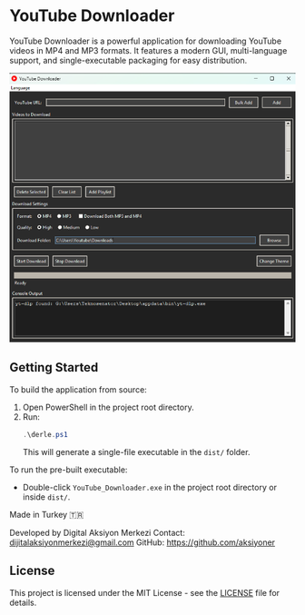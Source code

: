 # YouTube Downloader

YouTube Downloader is a powerful application for downloading YouTube videos in MP4 and MP3 formats. It features a modern GUI, multi-language support, and single-executable packaging for easy distribution.

![Screenshot](ss.png) 

## Getting Started

To build the application from source:
1. Open PowerShell in the project root directory.
2. Run:
   ```powershell
   .\derle.ps1
   ```
   This will generate a single-file executable in the `dist/` folder.

To run the pre-built executable:
- Double-click `YouTube_Downloader.exe` in the project root directory or inside `dist/`.


Made in Turkey 🇹🇷

Developed by Digital Aksiyon Merkezi
Contact: dijitalaksiyonmerkezi@gmail.com
GitHub: https://github.com/aksiyoner


## License

This project is licensed under the MIT License - see the [LICENSE](LICENSE) file for details.